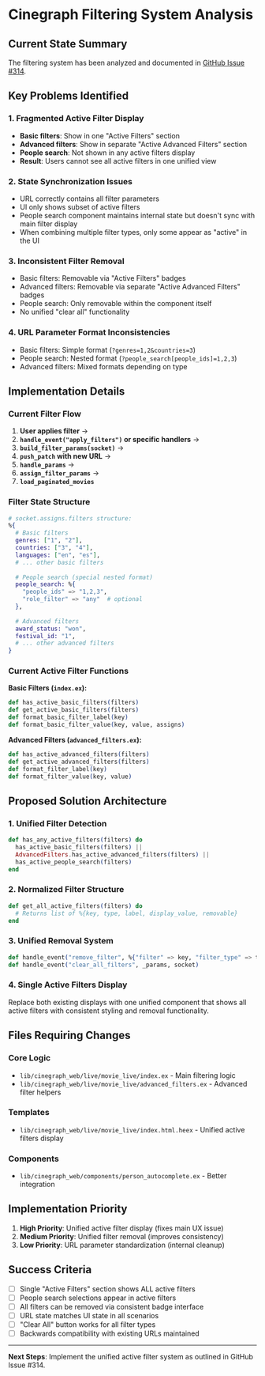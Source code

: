 # Cinegraph Filtering System Analysis

## Current State Summary

The filtering system has been analyzed and documented in [GitHub Issue #314](https://github.com/razrfly/cinegraph/issues/314). 

## Key Problems Identified

### 1. **Fragmented Active Filter Display**
- **Basic filters**: Show in one "Active Filters" section
- **Advanced filters**: Show in separate "Active Advanced Filters" section  
- **People search**: Not shown in any active filters display
- **Result**: Users cannot see all active filters in one unified view

### 2. **State Synchronization Issues**
- URL correctly contains all filter parameters
- UI only shows subset of active filters
- People search component maintains internal state but doesn't sync with main filter display
- When combining multiple filter types, only some appear as "active" in the UI

### 3. **Inconsistent Filter Removal**
- Basic filters: Removable via "Active Filters" badges
- Advanced filters: Removable via separate "Active Advanced Filters" badges
- People search: Only removable within the component itself
- No unified "clear all" functionality

### 4. **URL Parameter Format Inconsistencies**
- Basic filters: Simple format (`?genres=1,2&countries=3`)
- People search: Nested format (`?people_search[people_ids]=1,2,3`)
- Advanced filters: Mixed formats depending on type

## Implementation Details

### Current Filter Flow

1. **User applies filter** → 
2. **`handle_event("apply_filters")` or specific handlers** →
3. **`build_filter_params(socket)`** →
4. **`push_patch` with new URL** →
5. **`handle_params`** →
6. **`assign_filter_params`** →
7. **`load_paginated_movies`**

### Filter State Structure

```elixir
# socket.assigns.filters structure:
%{
  # Basic filters
  genres: ["1", "2"],
  countries: ["3", "4"],
  languages: ["en", "es"],
  # ... other basic filters
  
  # People search (special nested format)
  people_search: %{
    "people_ids" => "1,2,3",
    "role_filter" => "any"  # optional
  },
  
  # Advanced filters
  award_status: "won",
  festival_id: "1",
  # ... other advanced filters
}
```

### Current Active Filter Functions

**Basic Filters (`index.ex`):**
```elixir
def has_active_basic_filters(filters)
def get_active_basic_filters(filters) 
def format_basic_filter_label(key)
def format_basic_filter_value(key, value, assigns)
```

**Advanced Filters (`advanced_filters.ex`):**
```elixir  
def has_active_advanced_filters(filters)
def get_active_advanced_filters(filters)
def format_filter_label(key)
def format_filter_value(key, value)
```

## Proposed Solution Architecture

### 1. Unified Filter Detection
```elixir
def has_any_active_filters(filters) do
  has_active_basic_filters(filters) || 
  AdvancedFilters.has_active_advanced_filters(filters) ||
  has_active_people_search(filters)
end
```

### 2. Normalized Filter Structure
```elixir
def get_all_active_filters(filters) do
  # Returns list of %{key, type, label, display_value, removable}
end
```

### 3. Unified Removal System
```elixir
def handle_event("remove_filter", %{"filter" => key, "filter_type" => type}, socket)
def handle_event("clear_all_filters", _params, socket)
```

### 4. Single Active Filters Display
Replace both existing displays with one unified component that shows all active filters with consistent styling and removal functionality.

## Files Requiring Changes

### Core Logic
- `lib/cinegraph_web/live/movie_live/index.ex` - Main filtering logic
- `lib/cinegraph_web/live/movie_live/advanced_filters.ex` - Advanced filter helpers

### Templates  
- `lib/cinegraph_web/live/movie_live/index.html.heex` - Unified active filters display

### Components
- `lib/cinegraph_web/components/person_autocomplete.ex` - Better integration

## Implementation Priority

1. **High Priority**: Unified active filter display (fixes main UX issue)
2. **Medium Priority**: Unified filter removal (improves consistency)  
3. **Low Priority**: URL parameter standardization (internal cleanup)

## Success Criteria

- [ ] Single "Active Filters" section shows ALL active filters
- [ ] People search selections appear in active filters
- [ ] All filters can be removed via consistent badge interface
- [ ] URL state matches UI state in all scenarios
- [ ] "Clear All" button works for all filter types
- [ ] Backwards compatibility with existing URLs maintained

---

**Next Steps**: Implement the unified active filter system as outlined in GitHub Issue #314.